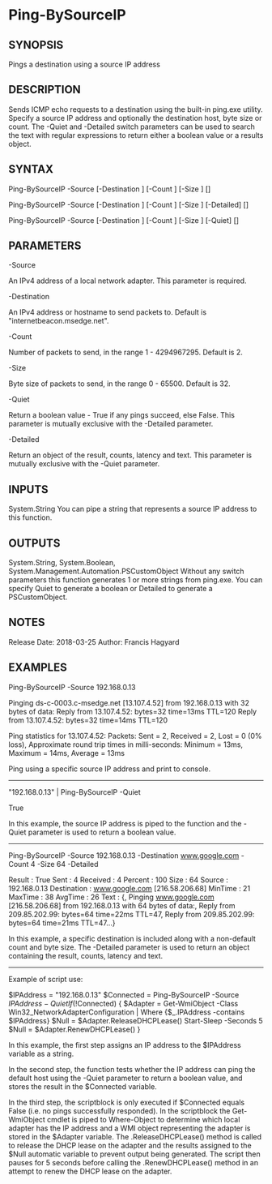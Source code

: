 # Ping-BySourceIP

SYNOPSIS
--------
Pings a destination using a source IP address

DESCRIPTION
-----------
Sends ICMP echo requests to a destination using the built-in ping.exe utility.
Specify a source IP address and optionally the destination host, byte size or count.
The -Quiet and -Detailed switch parameters can be used to search the text with regular
expressions to return either a boolean value or a results object.

SYNTAX
------
Ping-BySourceIP -Source <String> [-Destination <String>] [-Count <Int32>] [-Size <Int32>] [<CommonParameters>]
  
Ping-BySourceIP -Source <String> [-Destination <String>] [-Count <Int32>] [-Size <Int32>] [-Detailed] [<CommonParameters>]
  
Ping-BySourceIP -Source <String> [-Destination <String>] [-Count <Int32>] [-Size <Int32>] [-Quiet] [<CommonParameters>]

PARAMETERS
----------
-Source <String>

An IPv4 address of a local network adapter. This parameter is required.

-Destination <String>

An IPv4 address or hostname to send packets to. Default is "internetbeacon.msedge.net".

-Count <Int32>

Number of packets to send, in the range 1 - 4294967295. Default is 2.

-Size <Int32>

Byte size of packets to send, in the range 0 - 65500. Default is 32.

-Quiet <SwitchParameter>
  
Return a boolean value - True if any pings succeed, else False.
This parameter is mutually exclusive with the -Detailed parameter.

-Detailed <SwitchParameter>

Return an object of the result, counts, latency and text.
This parameter is mutually exclusive with the -Quiet parameter.

INPUTS
------
System.String
You can pipe a string that represents a source IP address to this function.

OUTPUTS
-------
System.String, System.Boolean, System.Management.Automation.PSCustomObject
Without any switch parameters this function generates 1 or more strings from ping.exe.
You can specify Quiet to generate a boolean or Detailed to generate a PSCustomObject.

NOTES
-----
Release Date: 2018-03-25
Author: Francis Hagyard

EXAMPLES
--------
Ping-BySourceIP -Source 192.168.0.13

Pinging ds-c-0003.c-msedge.net [13.107.4.52] from 192.168.0.13 with 32 bytes of data:
Reply from 13.107.4.52: bytes=32 time=13ms TTL=120
Reply from 13.107.4.52: bytes=32 time=14ms TTL=120

Ping statistics for 13.107.4.52:
  Packets: Sent = 2, Received = 2, Lost = 0 (0% loss),
Approximate round trip times in milli-seconds:
  Minimum = 13ms, Maximum = 14ms, Average = 13ms

Ping using a specific source IP address and print to console.

-------------------------------------------------------------
"192.168.0.13" | Ping-BySourceIP -Quiet

True

In this example, the source IP address is piped to the function and the -Quiet parameter
is used to return a boolean value.

-------------------------------------------------------------
Ping-BySourceIP -Source 192.168.0.13 -Destination www.google.com -Count 4 -Size 64 -Detailed

Result      : True
Sent        : 4
Received    : 4
Percent     : 100
Size        : 64
Source      : 192.168.0.13
Destination : www.google.com [216.58.206.68]
MinTime     : 21
MaxTime     : 38
AvgTime     : 26
Text        : {, Pinging www.google.com [216.58.206.68] from 192.168.0.13 with 64 bytes of data:, Reply from 209.85.202.99:                 bytes=64 time=22ms TTL=47, Reply from 209.85.202.99: bytes=64 time=21ms TTL=47...}

In this example, a specific destination is included along with a non-default count and byte size.
The -Detailed parameter is used to return an object containing the result, counts, latency and text.

-------------------------------------------------------------
Example of script use:

$IPAddress = "192.168.0.13"
$Connected = Ping-BySourceIP -Source $IPAddress -Quiet
If (!$Connected) {
    $Adapter = Get-WmiObject -Class Win32_NetworkAdapterConfiguration | Where {$_.IPAddress -contains $IPAddress}
    $Null = $Adapter.ReleaseDHCPLease()
    Start-Sleep -Seconds 5
    $Null = $Adapter.RenewDHCPLease()
}

In this example, the first step assigns an IP address to the $IPAddress variable as a string. 

In the second step, the function tests whether the IP address can ping the default host using the -Quiet parameter
to return a boolean value, and stores the result in the $Connected variable.

In the third step, the scriptblock is only executed if $Connected equals False (i.e. no pings successfully responded). In the 
scriptblock the Get-WmiObject cmdlet is piped to Where-Object to determine which local adapter has the IP address and a WMI 
object representing the adapter is stored in the $Adapter variable. The .ReleaseDHCPLease() method is called to release the
DHCP lease on the adapter and the results assigned to the $Null automatic variable to prevent output being generated. The script
then pauses for 5 seconds before calling the .RenewDHCPLease() method in an attempt to renew the DHCP lease on the adapter.
